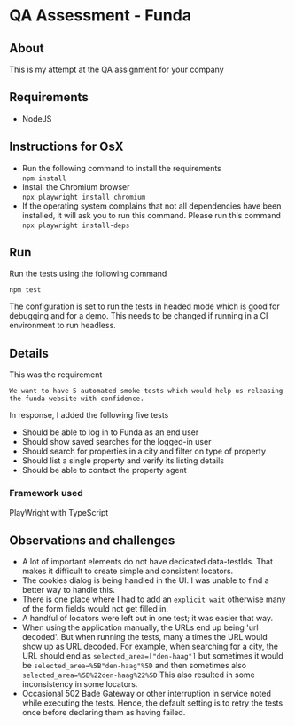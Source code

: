 # QA Assessment - Funda

## About
This is my attempt at the QA assignment for your company

## Requirements
- NodeJS
## Instructions for OsX
- Run the following command to install the requirements \
  `npm install`
- Install the Chromium browser \
  `npx playwright install chromium`
- If the operating system complains that not all dependencies have been installed,
 it will ask you to run this command. Please run this command  
`npx playwright install-deps`

## Run

Run the tests using the following command

`npm test`

The configuration is set to run the tests in headed mode which is good for debugging and for a demo.
This needs to be changed if running in a CI environment to run headless.

## Details

This was the requirement

`We want to have 5 automated smoke tests which would help us releasing the funda website
with confidence.`

In response, I added the following five tests

- Should be able to log in to Funda as an end user
- Should show saved searches for the logged-in user
- Should search for properties in a city and filter on type of property
- Should list a single property and verify its listing details
- Should be able to contact the property agent

### Framework used

PlayWright with TypeScript

## Observations and challenges

- A lot of important elements do not have dedicated data-testIds. 
That makes it difficult to create simple and consistent locators.
- The cookies dialog is being handled in the UI. I was unable to find a better way to handle this. 
- There is one place where I had to add an `explicit wait` otherwise many of the form fields would not get filled in. 
- A handful of locators were left out in one test; it was easier that way.
- When using the application manually, the URLs end up being 'url decoded'. 
But when running the tests, many a times the URL would show up as URL decoded.
For example, when searching for a city, the URL should end as `selected_area=["den-haag"]` but
sometimes it would be `selected_area=%5B"den-haag"%5D` and then sometimes also `selected_area=%5B%22den-haag%22%5D`
This also resulted in some inconsistency in some locators. 
- Occasional 502 Bade Gateway or other interruption in service noted while executing the tests.
Hence, the default setting is to retry the tests once before declaring them as having failed.
